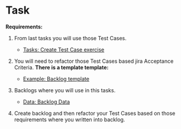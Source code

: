 # Task

**Requirements:**

1. From last tasks you will use those Test Cases.
    - [Tasks: Create Test Case exercise](../../QA/tasks/testCaseDesignTask.md)

2. You will need to refactor those Test Cases based jira Acceptance Criteria. **There is a template template:**
    - [Example: Backlog template](../assets/examples/backlog.md)

3. Backlogs where you will use in this tasks.
    - [Data: Backlog Data](./backlogData.md)

3. Create backlog and then refactor your Test Cases based on those requirements where you written into backlog.

